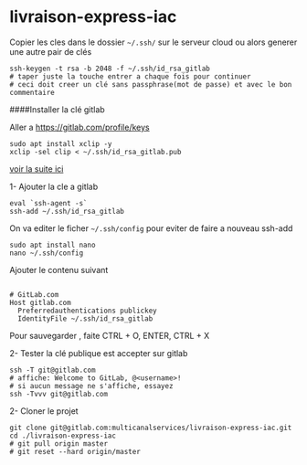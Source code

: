 # livraison-express-iac

Copier les cles dans le dossier `~/.ssh/` sur le serveur cloud
ou alors generer une autre pair de clés 
````shell script
ssh-keygen -t rsa -b 2048 -f ~/.ssh/id_rsa_gitlab
# taper juste la touche entrer a chaque fois pour continuer
# ceci doit creer un clé sans passphrase(mot de passe) et avec le bon commentaire
````
 
####Installer la clé gitlab

Aller a https://gitlab.com/profile/keys

````shell script
sudo apt install xclip -y
xclip -sel clip < ~/.ssh/id_rsa_gitlab.pub 
````
[voir la suite ici](https://docs.gitlab.com/ee/ssh/#adding-an-ssh-key-to-your-gitlab-account)

1- Ajouter la cle a gitlab
````shell script
eval `ssh-agent -s`
ssh-add ~/.ssh/id_rsa_gitlab
````

On va editer le ficher `~/.ssh/config` pour eviter de faire a nouveau ssh-add
````shell script
sudo apt install nano
nano ~/.ssh/config
```` 
Ajouter le contenu suivant 

````text

# GitLab.com
Host gitlab.com
  Preferredauthentications publickey
  IdentityFile ~/.ssh/id_rsa_gitlab

````
Pour sauvegarder , faite CTRL + O, ENTER, CTRL + X

2- Tester la clé publique est accepter sur gitlab
````shell script
ssh -T git@gitlab.com
# affiche: Welcome to GitLab, @<username>!
# si aucun message ne s'affiche, essayez
ssh -Tvvv git@gitlab.com
````


2- Cloner le projet
````shell script
git clone git@gitlab.com:multicanalservices/livraison-express-iac.git
cd ./livraison-express-iac
# git pull origin master
# git reset --hard origin/master
````
